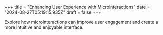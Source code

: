 +++
title = "Enhancing User Experience with Microinteractions"
date = "2024-08-27T05:19:15.935Z"
draft = false
+++

  Explore how microinteractions can improve user engagement and create a more intuitive and enjoyable interface.
        